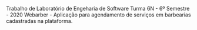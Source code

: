 Trabalho de Laboratório de Engeharia de Software
Turma 6N - 6º Semestre - 2020
Webarber - Aplicação para agendamento de serviços em barbearias cadastradas na plataforma.
